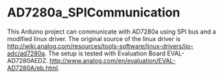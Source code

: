 AD7280a_SPICommunication
=========================

This Arduino project can communicate with AD7280a using SPI bus and a modified linux driver.
The original source of the linux driver is http://wiki.analog.com/resources/tools-software/linux-drivers/iio-adc/ad7280a.
The setup is tested with Evaluation Board EVAL-AD7280AEDZ. http://www.analog.com/en/evaluation/EVAL-AD7280A/eb.html.
